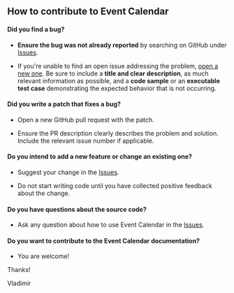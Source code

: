 ## How to contribute to Event Calendar

#### **Did you find a bug?**

- **Ensure the bug was not already reported** by searching on GitHub under [Issues](https://github.com/wosherco/kokoro-calendar/issues).

- If you're unable to find an open issue addressing the problem, [open a new one](https://github.com/wosherco/kokoro-calendar/issues/new). Be sure to include a **title and clear description**, as much relevant information as possible, and a **code sample** or an **executable test case** demonstrating the expected behavior that is not occurring.

#### **Did you write a patch that fixes a bug?**

- Open a new GitHub pull request with the patch.

- Ensure the PR description clearly describes the problem and solution. Include the relevant issue number if applicable.

#### **Do you intend to add a new feature or change an existing one?**

- Suggest your change in the [Issues](https://github.com/wosherco/kokoro-calendar/issues).

- Do not start writing code until you have collected positive feedback about the change.

#### **Do you have questions about the source code?**

- Ask any question about how to use Event Calendar in the [Issues](https://github.com/wosherco/kokoro-calendar/issues).

#### **Do you want to contribute to the Event Calendar documentation?**

- You are welcome!

Thanks!

Vladimir
